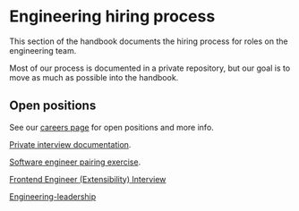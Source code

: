 # Engineering hiring process

This section of the handbook documents the hiring process for roles on the engineering team.

Most of our process is documented in a private repository, but our goal is to move as much as possible into the handbook.

## Open positions

See our [careers page](https://boards.greenhouse.io/sourcegraph91) for open positions and more info.

[Private interview documentation](https://github.com/sourcegraph/interviews/tree/master/engineering/software-engineer).

[Software engineer pairing exercise](software-engineer-pairing-exercise.md).

[Frontend Engineer (Extensibility) Interview](./frontend-engineer-extensibility.md)

[Engineering-leadership](engineering-leadership.md)